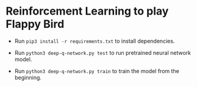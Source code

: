 # Reinforcement Learning to play Flappy Bird 

* Run `pip3 install -r requirements.txt` to install dependencies.

* Run `python3 deep-q-network.py test` to run pretrained neural network model.
* Run `python3 deep-q-network.py train` to train the model from the beginning.

